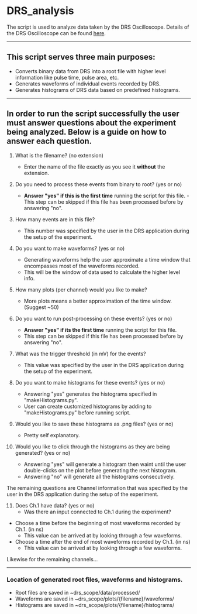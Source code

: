 # DRS_analysis

The script is used to analyze data taken by the DRS Oscilloscope.
Details of the DRS Oscilloscope can be found [here](https://www.psi.ch/drs/DocumentationEN/manual_rev50.pdf).

---

## This script serves three main purposes:
- Converts binary data from DRS into a root file with higher level information like pulse time, pulse area, etc.
- Generates waveforms of individual events recorded by DRS.
- Generates histograms of DRS data based on predefined histograms.
---
## In order to run the script successfully the user must answer questions about the experiment being analyzed. Below is a guide on how to answer each question.

1. What is the filename? (no extension)
   - Enter the name of the file exactly as you see it **without** the extension.

2. Do you need to process these events from binary to root? (yes or no)
   - **Answer "yes" if this is the first time** running the script for this file.
   -This step can be skipped if this file has been processed before by answering "no".

3. How many events are in this file?
   - This number was specified by the user in the DRS application during the setup of the experiment.

4. Do you want to make waveforms? (yes or no)
   - Generating waveforms help the user approximate a time window that encompasses most of the waveforms recorded.
   - This will be the window of data used to calculate the higher level info.

5. How many plots (per channel) would you like to make?
   - More plots means a better approximation of the time window. (Suggest ~50)

6. Do you want to run post-processing on these events? (yes or no)
   - **Answer "yes" if its the first time** running the script for this file.
   - This step can be skipped if this file has been processed before by answering "no".

7. What was the trigger threshold (in mV) for the events?
   - This value was specified by the user in the DRS application during the setup of the experiment.

8. Do you want to make histograms for these events? (yes or no)
   - Answering "yes" generates the histograms specified in "makeHistograms.py".
   - User can create customized histograms by adding to "makeHistograms.py" before running script.

9. Would you like to save these histograms as .png files? (yes or no)
   - Pretty self explanatory.

10. Would you like to click through the histograms as they are being generated? (yes or no)
    - Answering "yes" will generate a histogram then waint until the user double-clicks on the plot before generating the next histogram.
    - Answering "no" will generate all the histograms consecutively.
    
The remaining questions are Channel information that was specified by the user in the DRS application during the setup of the experiment.

11. Does Ch.1 have data? (yes or no)
    - Was there an input connected to Ch.1 during the experiment?
- Choose a time before the beginning of most waveforms recorded by Ch.1. (in ns)
  - This value can be arrived at by looking through a few waveforms.
- Choose a time after the end of most waveforms recorded by Ch.1. (in ns)
  - This value can be arrived at by looking through a few waveforms.
  
Likewise for the remaining channels...

---
### Location of generated root files, waveforms and histograms.

- Root files are saved in ~drs_scope/data/processed/
- Waveforms are saved in ~drs_scope/plots/{filename}/waveforms/
- Histograms are saved in ~drs_scope/plots/{filename}/histograms/
